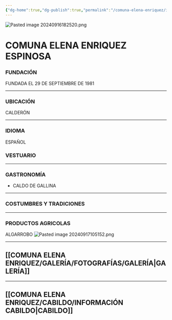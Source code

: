 ```yaml
---
{"dg-home":true,"dg-publish":true,"permalink":"/comuna-elena-enriquez/inicio/","tags":["gardenEntry"],"dgPassFrontmatter":true}
---
```




![Pasted image 20240916182520.png](/img/user/COMUNA%20ELENA%20ENRIQUEZ/GALER%C3%8DA/Pasted%20image%2020240916182520.png)


# **COMUNA ELENA ENRIQUEZ ESPINOSA**

### FUNDACIÓN

FUNDADA EL 29 DE SEPTIEMBRE DE 1981 

---

### UBICACIÓN
CALDERÓN

---

### IDIOMA
 
 ESPAÑOL


### VESTUARIO

---

### GASTRONOMÍA

- CALDO DE GALLINA

---


### COSTUMBRES Y TRADICIONES


---

### PRODUCTOS AGRICOLAS

ALGARROBO
       ![Pasted image 20240917105152.png](/img/user/COMUNA%20ELENA%20ENRIQUEZ/ANEXOS/Pasted%20image%2020240917105152.png)





---


## [[COMUNA ELENA ENRIQUEZ/GALERÍA/FOTOGRAFÍAS/GALERÍA\|GALERÍA]]

---


## [[COMUNA ELENA ENRIQUEZ/CABILDO/INFORMACIÓN CABILDO\|CABILDO]]



















